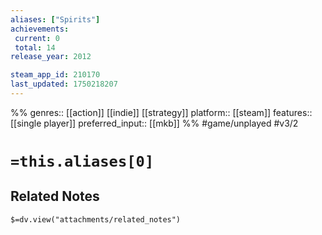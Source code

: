 ```yaml
---
aliases: ["Spirits"]
achievements:
 current: 0
 total: 14
release_year: 2012

steam_app_id: 210170
last_updated: 1750218207
---
```

%%
genres:: [[action]] [[indie]] [[strategy]]
platform:: [[steam]]
features:: [[single player]]
preferred_input:: [[mkb]]
%%
#game/unplayed
#v3/2

# `=this.aliases[0]`
## Related Notes
`$=dv.view("attachments/related_notes")`